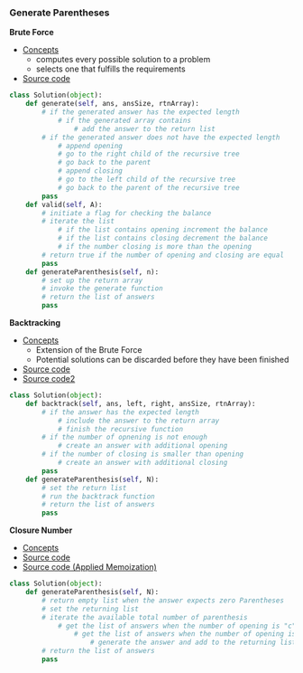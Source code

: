 ### Generate Parentheses
**Brute Force**
- [Concepts](images/Brute.png)
    - computes every possible solution to a problem 
    - selects one that fulfills the requirements
- [Source code](source/Recursion.py)
```python
class Solution(object):
    def generate(self, ans, ansSize, rtnArray):
        # if the generated answer has the expected length
            # if the generated array contains
                # add the answer to the return list
        # if the generated answer does not have the expected length
            # append opening
            # go to the right child of the recursive tree
            # go back to the parent
            # append closing
            # go to the left child of the recursive tree
            # go back to the parent of the recursive tree
        pass
    def valid(self, A):
        # initiate a flag for checking the balance
        # iterate the list
            # if the list contains opening increment the balance
            # if the list contains closing decrement the balance
            # if the number closing is more than the opening
        # return true if the number of opening and closing are equal
        pass
    def generateParenthesis(self, n):
        # set up the return array
        # invoke the generate function
        # return the list of answers
        pass
```

**Backtracking**
- [Concepts](images/Backtrack.png)
    - Extension of the Brute Force 
    - Potential solutions can be discarded before they have been finished
- [Source code](source/BackTracking.py)
- [Source code2](source/BackTracking.py)

```python
class Solution(object):
    def backtrack(self, ans, left, right, ansSize, rtnArray):
        # if the answer has the expected length
            # include the answer to the return array
            # finish the recursive function
        # if the number of opnening is not enough
            # create an answer with additional opening
        # if the number of closing is smaller than opening
            # create an answer with additional closing
        pass
    def generateParenthesis(self, N):
        # set the return list
        # run the backtrack function
        # return the list of answers
        pass
```

**Closure Number**
- [Concepts](images/Closure.png)
- [Source code](source/Closure.py)
- [Source code (Applied Memoization)](source/Closure_DP.py)
```python
class Solution(object):
    def generateParenthesis(self, N):
        # return empty list when the answer expects zero Parentheses
        # set the returning list
        # iterate the available total number of parenthesis
            # get the list of answers when the number of opening is "c"
                # get the list of answers when the number of opening is N - c - 1
                    # generate the answer and add to the returning list
        # return the list of answers
        pass
```